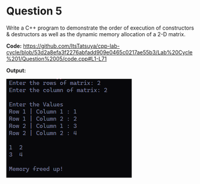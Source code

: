 Question 5
=========

Write a C++ program to demonstrate the order of execution of constructors & destructors as well as the dynamic memory allocation of a 2-D matrix. 


**Code:**
https://github.com/ItsTatsuya/cpp-lab-cycle/blob/53d2a8efa3f2276abfadd909e0465c0217ae55b3/Lab%20Cycle%201/Question%2005/code.cpp#L1-L71

**Output:**


![image](/Lab%20Cycle%201/Question%2005/output.png)